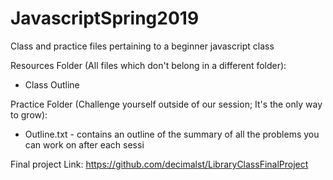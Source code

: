# JavascriptSpring2019
Class and practice files pertaining to a beginner javascript class

Resources Folder (All files which don't belong in a different folder):
  - Class Outline


Practice Folder (Challenge yourself outside of our session; It's the only way to grow):
  - Outline.txt - contains an outline of the summary of all the problems you can work on after each sessi
  
Final project Link:
  https://github.com/decimalst/LibraryClassFinalProject
